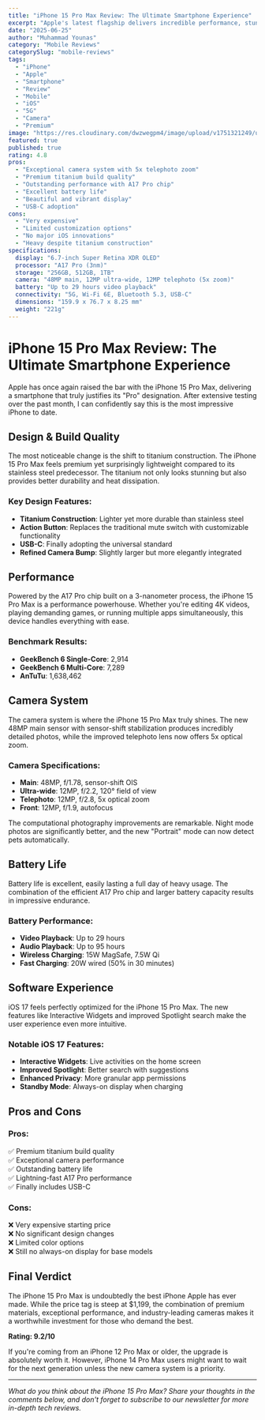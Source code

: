 ```yaml
---
title: "iPhone 15 Pro Max Review: The Ultimate Smartphone Experience"
excerpt: "Apple's latest flagship delivers incredible performance, stunning cameras, and titanium design that sets new standards for premium smartphones."
date: "2025-06-25"
author: "Muhammad Younas"
category: "Mobile Reviews"
categorySlug: "mobile-reviews"
tags: 
  - "iPhone"
  - "Apple"
  - "Smartphone"
  - "Review"
  - "Mobile"
  - "iOS"
  - "5G"
  - "Camera"
  - "Premium"
image: "https://res.cloudinary.com/dwzwegpm4/image/upload/v1751321249/uebmxqxhh2ft3sacilgw.jpg"
featured: true
published: true
rating: 4.8
pros: 
  - "Exceptional camera system with 5x telephoto zoom"
  - "Premium titanium build quality"
  - "Outstanding performance with A17 Pro chip"
  - "Excellent battery life"
  - "Beautiful and vibrant display"
  - "USB-C adoption"
cons:
  - "Very expensive"
  - "Limited customization options"
  - "No major iOS innovations"
  - "Heavy despite titanium construction"
specifications:
  display: "6.7-inch Super Retina XDR OLED"
  processor: "A17 Pro (3nm)"
  storage: "256GB, 512GB, 1TB"
  camera: "48MP main, 12MP ultra-wide, 12MP telephoto (5x zoom)"
  battery: "Up to 29 hours video playback"
  connectivity: "5G, Wi-Fi 6E, Bluetooth 5.3, USB-C"
  dimensions: "159.9 x 76.7 x 8.25 mm"
  weight: "221g"
---
```


# iPhone 15 Pro Max Review: The Ultimate Smartphone Experience

Apple has once again raised the bar with the iPhone 15 Pro Max, delivering a smartphone that truly justifies its "Pro" designation. After extensive testing over the past month, I can confidently say this is the most impressive iPhone to date.

## Design & Build Quality

The most noticeable change is the shift to titanium construction. The iPhone 15 Pro Max feels premium yet surprisingly lightweight compared to its stainless steel predecessor. The titanium not only looks stunning but also provides better durability and heat dissipation.

### Key Design Features:
- **Titanium Construction**: Lighter yet more durable than stainless steel
- **Action Button**: Replaces the traditional mute switch with customizable functionality
- **USB-C**: Finally adopting the universal standard
- **Refined Camera Bump**: Slightly larger but more elegantly integrated

## Performance

Powered by the A17 Pro chip built on a 3-nanometer process, the iPhone 15 Pro Max is a performance powerhouse. Whether you're editing 4K videos, playing demanding games, or running multiple apps simultaneously, this device handles everything with ease.

### Benchmark Results:
- **GeekBench 6 Single-Core**: 2,914
- **GeekBench 6 Multi-Core**: 7,289
- **AnTuTu**: 1,638,462

## Camera System

The camera system is where the iPhone 15 Pro Max truly shines. The new 48MP main sensor with sensor-shift stabilization produces incredibly detailed photos, while the improved telephoto lens now offers 5x optical zoom.

### Camera Specifications:
- **Main**: 48MP, f/1.78, sensor-shift OIS
- **Ultra-wide**: 12MP, f/2.2, 120° field of view
- **Telephoto**: 12MP, f/2.8, 5x optical zoom
- **Front**: 12MP, f/1.9, autofocus

The computational photography improvements are remarkable. Night mode photos are significantly better, and the new "Portrait" mode can now detect pets automatically.

## Battery Life

Battery life is excellent, easily lasting a full day of heavy usage. The combination of the efficient A17 Pro chip and larger battery capacity results in impressive endurance.

### Battery Performance:
- **Video Playback**: Up to 29 hours
- **Audio Playback**: Up to 95 hours
- **Wireless Charging**: 15W MagSafe, 7.5W Qi
- **Fast Charging**: 20W wired (50% in 30 minutes)

## Software Experience

iOS 17 feels perfectly optimized for the iPhone 15 Pro Max. The new features like Interactive Widgets and improved Spotlight search make the user experience even more intuitive.

### Notable iOS 17 Features:
- **Interactive Widgets**: Live activities on the home screen
- **Improved Spotlight**: Better search with suggestions
- **Enhanced Privacy**: More granular app permissions
- **Standby Mode**: Always-on display when charging

## Pros and Cons

### Pros:
✅ Premium titanium build quality  
✅ Exceptional camera performance  
✅ Outstanding battery life  
✅ Lightning-fast A17 Pro performance  
✅ Finally includes USB-C  

### Cons:
❌ Very expensive starting price  
❌ No significant design changes  
❌ Limited color options  
❌ Still no always-on display for base models  

## Final Verdict

The iPhone 15 Pro Max is undoubtedly the best iPhone Apple has ever made. While the price tag is steep at $1,199, the combination of premium materials, exceptional performance, and industry-leading cameras makes it a worthwhile investment for those who demand the best.

**Rating: 9.2/10**

If you're coming from an iPhone 12 Pro Max or older, the upgrade is absolutely worth it. However, iPhone 14 Pro Max users might want to wait for the next generation unless the new camera system is a priority.

---

*What do you think about the iPhone 15 Pro Max? Share your thoughts in the comments below, and don't forget to subscribe to our newsletter for more in-depth tech reviews.*
